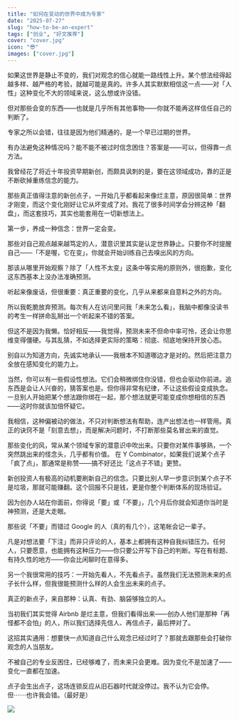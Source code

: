 ```yaml
---
title: "如何在变动的世界中成为专家"
date: "2025-07-27"
slug: "how-to-be-an-expert"
tags: ["创业", "好文推荐"]
cover: "cover.jpg"
icon: "😎"
images: ["cover.jpg"]
---
```

如果这世界是静止不变的，我们对观念的信心就能一路线性上升。某个想法经得起越多样、越严格的考验，就越可能是真的。许多人其实默默相信这一点——对「人性」这种变化不大的领域来说，这么想或许没错。



但对那些会变的东西——也就是几乎所有其他事物——你就不能再这样信任自己的判断了。



专家之所以会错，往往是因为他们精通的，是一个早已过期的世界。



有办法避免这种情况吗？能不能不被过时信念困住？答案是——可以，但得靠一点方法。



我曾经花了将近十年投资早期新创，而颇具讽刺的是，要在这领域成功，靠的正是不断砍掉重练信念的能力。



那些真正值得注意的新创点子，一开始几乎都看起来像烂主意，原因很简单：世界才刚变，而这个变化刚好让它从坏变成了对。我花了很多时间学会分辨这种「翻盘」，而这套技巧，其实也能套用在一切新想法上。



第一步，养成一种信念：世界一定会变。



那些对自己观点越来越笃定的人，潜意识里其实是认定世界静止。只要你不时提醒自己——「不是喔，它在变」，你就会开始训练自己去嗅出风的方向。



那该从哪里开始观察？除了「人性不太变」这条中等实用的原则外，很抱歉，变化这东西基本上没办法准确预测。



听起来像废话，但很重要：真正重要的变化，几乎从来都来自意料之外的方向。



所以我乾脆放弃预测。每次有人在访问里问我「未来怎么看」，我脑中都像没读书的考生一样拼命乱掰出一个听起来不错的答案。



但这不是因为我懒。恰好相反——我觉得，预测未来不但命中率可怜，还会让你思维变得僵硬。与其乱猜，不如选择更实际的策略：彻底、彻底地保持开放心态。



别自以为知道方向，先诚实地承认——我根本不知道哪边才是对的。然后把注意力全放在感知变化的能力上。



当然，你可以有一些假设性想法。它们会稍微绑住你没错，但也会驱动你前进。追东西是会让人兴奋的，猜答案也是。但你得非常有纪律，不让这些假设变成执念。
一旦别人开始把某个想法跟你绑在一起，那个想法就更可能变成你想相信的东西——这时你就该加倍怀疑它。



我相信，这种偏被动的做法，不只对判断想法有帮助，连产出想法也一样管用。真正的诀窍不是「刻意去想」，而是解决问题时，不打断那些莫名冒出来的直觉。



那些变化的风，常从某个领域专家的潜意识中吹出来。只要你对某件事够熟，一个突然跳出来的怪念头，几乎都有价值。
在 Y Combinator，如果我们说某个点子「疯了点」，那通常是称赞——搞不好还比「这点子不错」更赞。



新创投资人有极高的动机要刷新自己的信念。只要比别人早一步意识到某个点子不是垃圾，那就可能赚翻。这个回报不只是钱，更是你整个判断体系的现场验证。



因为创办人站在你面前，你得说「要」或「不要」，几个月后你就会知道你当时是神预测，还是大走眼。



那些说「不要」而错过 Google 的人（真的有几个），这笔帐会记一辈子。



凡是对想法要「下注」而非只评论的人，基本上都拥有这种自我纠错压力。任何人，只要愿意，也能拥有这种压力——你只要公开写下自己的判断。写在有标题、有持久性的地方——你会比闲聊时在意得多。



另一个我很常用的技巧：一开始先看人，不先看点子。虽然我们无法预测未来的点子长什么样，但我很能预测什么样的人会生出未来的点子。



真正的新点子，来自那种：认真、有劲、脑袋够独立的人。



当初我们其实觉得 Airbnb 是烂主意，但我们看得出来——创办人他们是那种「再怪都不会怕」的人，所以我们选择先信人、再信点子，最后押对了。



这招其实通用：想要快一点知道自己什么观念已经过时了？那就去跟那些会打破你观念的人当朋友。



不被自己的专业反困住，已经够难了，而未来只会更难。因为变化不是加速了——变化一直都在加速。



点子会生出点子，这场连锁反应从旧石器时代就没停过。我不认为它会停。
但⋯⋯也许我会错。（最好是）




![](https://prod-files-secure.s3.us-west-2.amazonaws.com/112d0858-5090-4d34-a606-b75eb8d65fd2/46476355-9cf3-4e99-9b7a-3531bc426380/1000202064.png?X-Amz-Algorithm=AWS4-HMAC-SHA256&X-Amz-Content-Sha256=UNSIGNED-PAYLOAD&X-Amz-Credential=ASIAZI2LB466TVYQL7HW%2F20251011%2Fus-west-2%2Fs3%2Faws4_request&X-Amz-Date=20251011T234314Z&X-Amz-Expires=3600&X-Amz-Security-Token=IQoJb3JpZ2luX2VjEHYaCXVzLXdlc3QtMiJGMEQCIEqDNN7cAHBzUF%2F%2FnsmVCHIyJABXZEOXy2tpOR43J1bWAiBNMTvQVQBJd9NrLlRhbu9ljE4MYZzFotkmRLe4011Vnyr%2FAwgfEAAaDDYzNzQyMzE4MzgwNSIMRYTEdhMa509im%2FEBKtwDWEv1AUVKLeRkB9yX%2B870aUKorTT40AUSgUaXyduK7m7%2FhexCQnF9ehhgP80zOH%2FviWET89eTMXcWJlwEU2U%2FM60xqjzK5JO%2BIIYRG6rZj1B0Qo83D1ykUC1q%2FiqAoh%2Bq7UeHEhr36TzdsnkD4iLoVBOGgzheImGO5C8gE7FmLWIuubkmxy9xN0WtuobxfvNidJ26iZ%2BeW8f2%2BC4b3Vz%2FdpzkWSXDSgRZfue85DRCFUKFxclgk7iuXh3SRr9a5sMkHc41moAi5WatJDwZ%2FLbLz88Tgy5KG3yjftY2js3g6A2Wg6guM%2Bq%2FAQCiUXRhknrN0Oh2C5jJ6IDhqa%2BpFhrBVP02gmV2P3cObu%2BHWJkXAJwN4SizqWVThrkKRjVg%2Fgma8lga%2BKX6rFOlVm8hYmmfCiVphPe3ItnPDTMUhvirJ%2FfF9Hrw5WE%2FBse6IMoeAArFBso8byXPPy4tRXwsCsQkRQEqdBrmhPEAGktvU7K9%2F0cy3QqJLYOeCLCDBLjqH1nvJlCyzoDxYc%2FPzI5VcH1vPZtC45QeFRHomKusFxVPgfsDYR3ygMzMjAXceRaa59aYyqHyqEgFNJhvD0sHgz0dR0Z8ny3r01q%2BTMpr1JDuH3PF26xM0axdV90fTBMw%2FKarxwY6pgF46O1LMS4fdFOYEWObMQB5HFvoifKxMAtEJhWCxVcOz%2Bym52iluVxUENV8xrOwLPFSpPTqo379Y8RljO1kqFqYZY39700fYjNSDqpkxbXnlmSTVlME2GFy%2F0dBaOgKsmwTOBwSLlzccGFGds2kAfYUuMuRQ%2B4PPQOVYHar4EtccCLoy%2FNXIEaZ4s2RFoCX3jvsCeWgv9%2BgGnAFGn3TeUV%2F8yhqM1aa&X-Amz-Signature=a59d54a9f82bf9a7be27ffba39aa7bd0dccc18b43da16e8c711068d1bf16ae04&X-Amz-SignedHeaders=host&x-amz-checksum-mode=ENABLED&x-id=GetObject)

